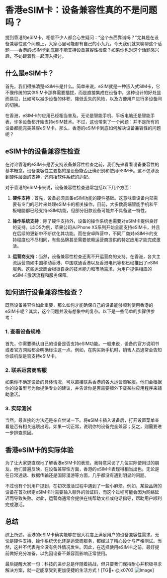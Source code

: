 # 香港eSIM卡：设备兼容性真的不是问题吗？

提到香港的eSIM卡，相信不少人都会心生疑问：“这个东西靠谱吗？”尤其是在设备兼容性这个问题上，大家心里可能都有自己的小九九。今天我们就来聊聊这个话题——香港的eSIM卡到底能不能支持设备兼容性检查？如果你也对这个话题感兴趣，不妨跟着我一起深入探讨。

## 什么是eSIM卡？

首先，我们得搞清楚eSIM卡是什么。简单来说，eSIM就是一种嵌入式SIM卡，它不像传统的实体SIM卡那样需要插拔，而是直接集成在设备中。这种设计的好处显而易见，比如可以减少设备的体积、降低丢失的风险，以及方便用户进行多设备间的切换。

在香港，eSIM卡的应用已经相当普及。无论是智能手机、平板电脑还是智能手表，许多设备都开始支持eSIM技术。不过，这也带来了一个问题：并不是所有的设备都能完美兼容eSIM卡。那么，香港的eSIM卡到底如何解决设备兼容性的问题呢？

## eSIM卡的设备兼容性检查

在讨论香港的eSIM卡是否支持设备兼容性检查之前，我们先来看看设备兼容性的基本概念。设备兼容性主要指的是设备能否正确识别和使用eSIM卡。这不仅涉及到硬件层面的支持，还包括软件系统的适配。

对于香港的eSIM卡来说，设备兼容性检查通常包括以下几个方面：

1. **硬件支持**：首先，设备必须具备eSIM功能的硬件基础。这意味着设备内部需要有专门的芯片来处理eSIM卡的相关操作。目前，大多数高端智能手机和平板电脑都已经支持eSIM功能，但部分旧款设备可能并不具备这一特性。

2. **操作系统支持**：除了硬件支持外，设备的操作系统也需要对eSIM卡提供良好的支持。以iOS为例，苹果公司从iPhone XS系列开始全面支持eSIM卡，并且在后续的更新中不断优化其功能。而在安卓阵营中，不同厂商对eSIM卡的支持程度也不尽相同，有些品牌甚至需要依赖运营商提供的特定应用才能完成激活。

3. **运营商支持**：当然，设备兼容性检查还离不开运营商的支持。在香港，各大主流运营商如中国移动香港、中国联通香港以及香港电讯等都已经推出了eSIM服务。这些运营商会根据自身的技术能力和市场需求，为用户提供相应的eSIM卡激活流程和服务保障。

## 如何进行设备兼容性检查？

既然设备兼容性如此重要，那么如何才能确保自己的设备能够顺利使用香港的eSIM卡呢？其实，这个问题并没有想象中的复杂。以下是一些简单的步骤供参考：

### 1. 查看设备规格

首先，你需要确认自己的设备是否支持eSIM功能。一般来说，设备的官方说明书或者官方网站都会明确标注这一点。例如，在购买新手机时，销售人员通常会告知你该机型是否支持eSIM卡。

### 2. 联系运营商客服

如果你不确定设备的具体情况，可以直接联系香港的各大运营商客服。他们会根据你的设备型号为你提供专业的建议，并告诉你是否需要额外下载某些应用程序来辅助激活。

### 3. 实际测试

当然，最直接的方法还是亲自尝试一下。将eSIM卡插入设备后，打开设置菜单查看是否有相关选项出现。如果一切正常，说明你的设备完全兼容；反之，则需要进一步排查原因。

## 香港eSIM卡的实际体验

为了让大家更直观地了解香港eSIM卡的表现，我特意采访了几位实际使用过的朋友。他们普遍反映，在设备兼容性方面，香港的eSIM卡表现得相当出色。无论是在日常通话、数据传输还是国际漫游等方面，几乎都没有遇到明显的问题。

不过也有个别用户提到，在初次激活过程中遇到了一些小麻烦。例如，某些品牌的设备在首次绑定eSIM卡时需要输入额外的验证码，而这个过程可能会因为网络延迟而导致失败。对此，运营商通常会提供在线帮助文档或电话指导，帮助用户顺利完成激活。

## 总结

综上所述，香港的eSIM卡确实能够在很大程度上满足用户的设备兼容性需求。无论是硬件支持、操作系统优化还是运营商服务，都经过了精心设计与严格测试。当然，这并不代表完全没有例外情况发生。因此，在选择使用eSIM卡之前，最好提前做好充分准备，以免因设备不兼容而影响正常使用。

最后提醒大家一句：科技的进步总是伴随着挑战，但只要我们保持耐心并积极寻求解决方案，就一定能享受到更加便捷的生活方式！[TG💪+ @jx0703 ![Image](https://github.com/user-attachments/assets/dbca1d08-cadb-493c-b0ec-ad6f7a83f270)]